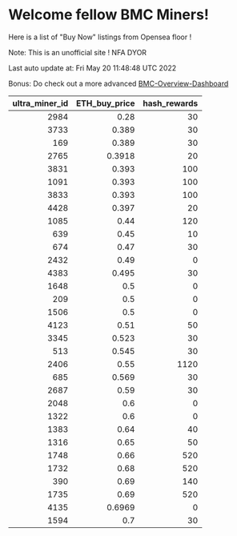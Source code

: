 # Welcome fellow BMC Miners!
Here is a list of "Buy Now" listings from Opensea floor !

Note: This is an unofficial site ! NFA DYOR

Last auto update at: Fri May 20 11:48:48 UTC 2022

Bonus: Do check out a more advanced [BMC-Overview-Dashboard](https://dune.com/defifunk/BMC-Overview-Dashboard)


|   ultra_miner_id |   ETH_buy_price |   hash_rewards |
|-----------------:|----------------:|---------------:|
|             2984 |          0.28   |             30 |
|             3733 |          0.389  |             30 |
|              169 |          0.389  |             30 |
|             2765 |          0.3918 |             20 |
|             3831 |          0.393  |            100 |
|             1091 |          0.393  |            100 |
|             3833 |          0.393  |            100 |
|             4428 |          0.397  |             20 |
|             1085 |          0.44   |            120 |
|              639 |          0.45   |             10 |
|              674 |          0.47   |             30 |
|             2432 |          0.49   |              0 |
|             4383 |          0.495  |             30 |
|             1648 |          0.5    |              0 |
|              209 |          0.5    |              0 |
|             1506 |          0.5    |              0 |
|             4123 |          0.51   |             50 |
|             3345 |          0.523  |             30 |
|              513 |          0.545  |             30 |
|             2406 |          0.55   |           1120 |
|              685 |          0.569  |             30 |
|             2687 |          0.59   |             30 |
|             2048 |          0.6    |              0 |
|             1322 |          0.6    |              0 |
|             1383 |          0.64   |             40 |
|             1316 |          0.65   |             50 |
|             1748 |          0.66   |            520 |
|             1732 |          0.68   |            520 |
|              390 |          0.69   |            140 |
|             1735 |          0.69   |            520 |
|             4135 |          0.6969 |              0 |
|             1594 |          0.7    |             30 |